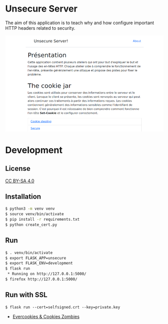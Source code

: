 # Unsecure Server

The aim of this application is to teach why and how configure important HTTP headers related to security.

![Main screen](images/home.png)

# Development

## License

[CC BY-SA 4.0](https://creativecommons.org/licenses/by-sa/4.0/)

## Installation

```bash
$ python3 -m venv venv
$ source venv/bin/activate
$ pip install -r requirements.txt
$ python create_cert.py
```

## Run

```bash
$ . venv/bin/activate
$ export FLASK_APP=unsecure
$ export FLASK_ENV=development
$ flask run
 * Running on http://127.0.0.1:5000/
$ firefox http://127.0.0.1:5000/
```

## Run with SSL

```
$ flask run --cert=selfsigned.crt --key=private.key
```

 - [Evercookies & Cookies Zombies](https://developer.mozilla.org/fr/docs/Web/HTTP/Cookies#cookies_zombie_et_evercookies)

